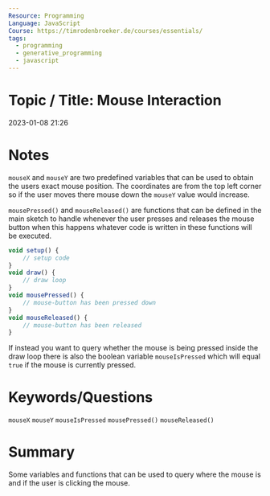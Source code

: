 ```yaml
---
Resource: Programming
Language: JavaScript
Course: https://timrodenbroeker.de/courses/essentials/
tags:
  - programming
  - generative_programming
  - javascript
---
```

# Topic / Title: Mouse Interaction

2023-01-08
21:26


# Notes
`mouseX` and `mouseY` are two predefined variables that can be used to obtain the users exact mouse position. The coordinates are from the top left corner so if the user moves there mouse down the `mouseY` value would increase.

`mousePressed()` and `mouseReleased()` are functions that can be defined in the main sketch to handle whenever the user presses and releases the mouse button when this happens whatever code is written in these functions will be executed.

```javascript
void setup() { 
	// setup code
} 
void draw() {
	// draw loop 
} 
void mousePressed() { 
	// mouse-button has been pressed down 
} 
void mouseReleased() { 
	// mouse-button has been released 
}
```

If instead you want to query whether the mouse is being pressed inside the draw loop there is also the boolean variable `mouseIsPressed` which will equal `true` if the mouse is currently pressed.
# Keywords/Questions
`mouseX`
`mouseY`
`mouseIsPressed`
`mousePressed()`
`mouseReleased()`
# Summary
Some variables and functions that can be used to query where the mouse is and if the user is clicking the mouse.